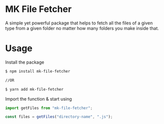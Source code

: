 # MK File Fetcher
A simple yet powerful package that helps to fetch all the files of a given type from a given folder no matter how many folders you make inside that.
# Usage
Install the package
```bash
$ npm install mk-file-fetcher

//OR

$ yarn add mk-file-fetcher
```

Import the function & start using
```javascript
import getFiles from "mk-file-fetcher";

const files = getFiles("directory-name", ".js");
```